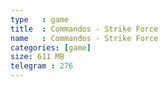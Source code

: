 ```yaml
---
type   : game
title  : Commandos - Strike Force
name   : Commandos - Strike Force
categories: [game]
size: 611 MB
telegram : 276
---
```



